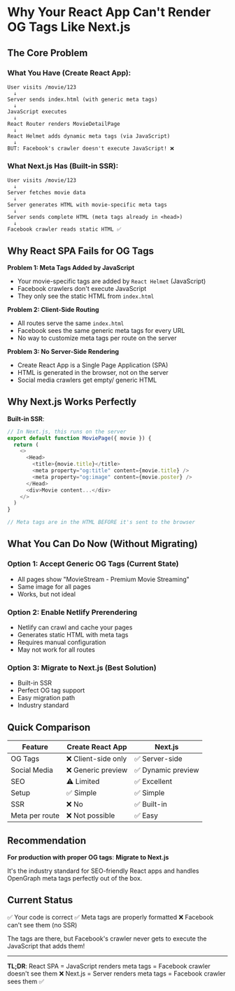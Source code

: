 # Why Your React App Can't Render OG Tags Like Next.js

## The Core Problem

### What You Have (Create React App):
```
User visits /movie/123
  ↓
Server sends index.html (with generic meta tags)
  ↓
JavaScript executes
  ↓
React Router renders MovieDetailPage
  ↓
React Helmet adds dynamic meta tags (via JavaScript)
  ↓
BUT: Facebook's crawler doesn't execute JavaScript! ❌
```

### What Next.js Has (Built-in SSR):
```
User visits /movie/123
  ↓
Server fetches movie data
  ↓
Server generates HTML with movie-specific meta tags
  ↓
Server sends complete HTML (meta tags already in <head>)
  ↓
Facebook crawler reads static HTML ✅
```

## Why React SPA Fails for OG Tags

**Problem 1: Meta Tags Added by JavaScript**
- Your movie-specific tags are added by `React Helmet` (JavaScript)
- Facebook crawlers don't execute JavaScript
- They only see the static HTML from `index.html`

**Problem 2: Client-Side Routing**
- All routes serve the same `index.html`
- Facebook sees the same generic meta tags for every URL
- No way to customize meta tags per route on the server

**Problem 3: No Server-Side Rendering**
- Create React App is a Single Page Application (SPA)
- HTML is generated in the browser, not on the server
- Social media crawlers get empty/ generic HTML

## Why Next.js Works Perfectly

**Built-in SSR**:
```javascript
// In Next.js, this runs on the server
export default function MoviePage({ movie }) {
  return (
    <>
      <Head>
        <title>{movie.title}</title>
        <meta property="og:title" content={movie.title} />
        <meta property="og:image" content={movie.poster} />
      </Head>
      <div>Movie content...</div>
    </>
  )
}

// Meta tags are in the HTML BEFORE it's sent to the browser
```

## What You Can Do Now (Without Migrating)

### Option 1: Accept Generic OG Tags (Current State)
- All pages show "MovieStream - Premium Movie Streaming"
- Same image for all pages
- Works, but not ideal

### Option 2: Enable Netlify Prerendering
- Netlify can crawl and cache your pages
- Generates static HTML with meta tags
- Requires manual configuration
- May not work for all routes

### Option 3: Migrate to Next.js (Best Solution)
- Built-in SSR
- Perfect OG tag support
- Easy migration path
- Industry standard

## Quick Comparison

| Feature | Create React App | Next.js |
|---------|------------------|---------|
| OG Tags | ❌ Client-side only | ✅ Server-side |
| Social Media | ❌ Generic preview | ✅ Dynamic preview |
| SEO | ⚠️ Limited | ✅ Excellent |
| Setup | ✅ Simple | ✅ Simple |
| SSR | ❌ No | ✅ Built-in |
| Meta per route | ❌ Not possible | ✅ Easy |

## Recommendation

**For production with proper OG tags**: **Migrate to Next.js**

It's the industry standard for SEO-friendly React apps and handles OpenGraph meta tags perfectly out of the box.

## Current Status

✅ Your code is correct
✅ Meta tags are properly formatted
❌ Facebook can't see them (no SSR)

The tags are there, but Facebook's crawler never gets to execute the JavaScript that adds them!

---

**TL;DR**: React SPA = JavaScript renders meta tags = Facebook crawler doesn't see them ❌
Next.js = Server renders meta tags = Facebook crawler sees them ✅
